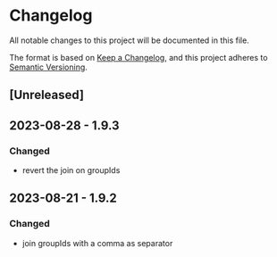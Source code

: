 # Changelog

All notable changes to this project will be documented in this file.

The format is based on [Keep a Changelog](https://keepachangelog.com/en/1.0.0/),
and this project adheres to [Semantic Versioning](https://semver.org/spec/v2.0.0.html).

## [Unreleased]

## 2023-08-28 - 1.9.3

### Changed

- revert the join on groupIds

## 2023-08-21 - 1.9.2

### Changed

- join groupIds with a comma as separator
